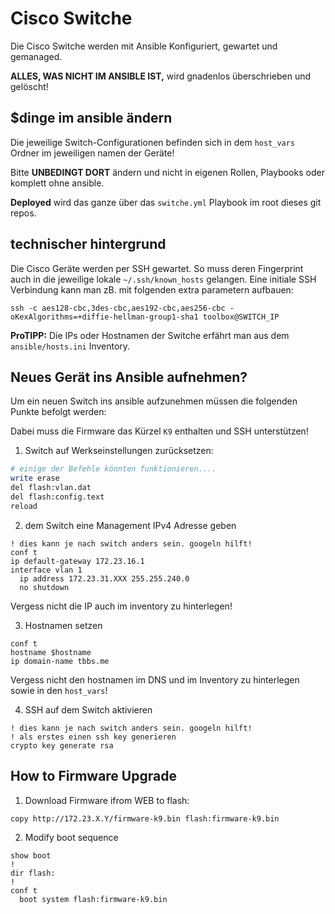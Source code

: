  Cisco Switche
========================
Die Cisco Switche werden mit Ansible Konfiguriert, gewartet und gemanaged.

**ALLES, WAS NICHT IM ANSIBLE IST,** wird gnadenlos überschrieben und gelöscht!

 $dinge im ansible ändern
--------------------------
Die jeweilige Switch-Configurationen befinden sich in dem ``host_vars`` Ordner im jeweiligen namen der Geräte!

Bitte **UNBEDINGT DORT** ändern und nicht in eigenen Rollen, Playbooks oder komplett ohne ansible.

**Deployed** wird das ganze über das ``switche.yml`` Playbook im root dieses git repos.

 technischer hintergrund
---------------------------
Die Cisco Geräte werden per SSH gewartet. So muss deren Fingerprint auch in die jeweilige lokale ``~/.ssh/known_hosts`` gelangen.
Eine initiale SSH Verbindung kann man zB. mit folgenden extra parametern aufbauen:

```
ssh -c aes128-cbc,3des-cbc,aes192-cbc,aes256-cbc -oKexAlgorithms=+diffie-hellman-group1-sha1 toolbox@SWITCH_IP
```

**ProTIPP:** Die IPs oder Hostnamen der Switche erfährt man aus dem ``ansible/hosts.ini`` Inventory.

 Neues Gerät ins Ansible aufnehmen?
-----------------------------------
Um ein neuen Switch ins ansible aufzunehmen müssen die folgenden Punkte befolgt werden:

Dabei muss die Firmware das Kürzel ``K9`` enthalten und SSH unterstützen!

 1. Switch auf Werkseinstellungen zurücksetzen:
```bash
# einige der Befehle könnten funktionieren....
write erase
del flash:vlan.dat
del flash:config.text
reload
```

 2. dem Switch eine Management IPv4 Adresse geben
```ios
! dies kann je nach switch anders sein. googeln hilft!
conf t
ip default-gateway 172.23.16.1
interface vlan 1
  ip address 172.23.31.XXX 255.255.240.0
  no shutdown
```
Vergess nicht die IP auch im inventory zu hinterlegen!

 3. Hostnamen setzen
```iso
conf t
hostname $hostname
ip domain-name tbbs.me
```
Vergess nicht den hostnamen im DNS und im Inventory zu hinterlegen sowie in den ``host_vars``!

 4. SSH auf dem Switch aktivieren
```ios
! dies kann je nach switch anders sein. googeln hilft!
! als erstes einen ssh key generieren
crypto key generate rsa

```


 How to Firmware Upgrade
--------------------------
 1. Download Firmware ifrom WEB to flash:
```iso
copy http://172.23.X.Y/firmware-k9.bin flash:firmware-k9.bin
```

 2. Modify boot sequence
```ìos
show boot
!
dir flash:
!
conf t
  boot system flash:firmware-k9.bin
```
